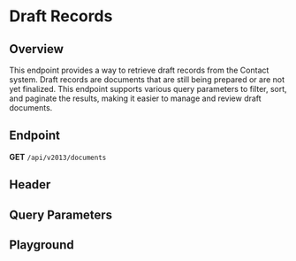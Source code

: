 <script setup>
import SwaggerUI from "../../swagger/view/SwaggerUI.vue"
import contactJson from "../../swagger/json/contact/list.json";
import baseJson from "../../swagger/json/records/list.json";

function mergeJson(base, specific) {
  const merged = JSON.parse(JSON.stringify(base));
  merged.paths["/documents"].get.parameters[0].schema.example = specific.example;
  return merged;
}

const swaggerSpecs = [
  { json: mergeJson(baseJson, contactJson), protected: true },
];

</script>

# Draft Records

## Overview
This endpoint provides a way to retrieve draft records from the Contact system. Draft records are documents that are still being prepared or are not yet finalized. This endpoint supports various query parameters to filter, sort, and paginate the results, making it easier to manage and review draft documents.

## Endpoint
**GET** `/api/v2013/documents`

## Header
<!--@include: ../../components/common/header/authorization-realm.md-->

## Query Parameters
<!--@include: ../../components/common/query/collection-filter-orderby-top-skip.md-->

## Playground

<SwaggerUI :swaggerSpecs="swaggerSpecs" />
